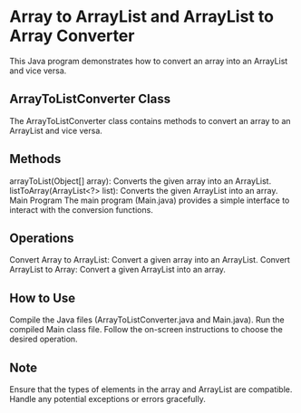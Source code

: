 # Array to ArrayList and ArrayList to Array Converter
This Java program demonstrates how to convert an array into an ArrayList and vice versa.

## ArrayToListConverter Class
The ArrayToListConverter class contains methods to convert an array to an ArrayList and vice versa.

## Methods
arrayToList(Object[] array): Converts the given array into an ArrayList.
listToArray(ArrayList<?> list): Converts the given ArrayList into an array.
Main Program
The main program (Main.java) provides a simple interface to interact with the conversion functions.

## Operations
Convert Array to ArrayList: Convert a given array into an ArrayList.
Convert ArrayList to Array: Convert a given ArrayList into an array.

## How to Use
Compile the Java files (ArrayToListConverter.java and Main.java).
Run the compiled Main class file.
Follow the on-screen instructions to choose the desired operation.

## Note
Ensure that the types of elements in the array and ArrayList are compatible.
Handle any potential exceptions or errors gracefully.
